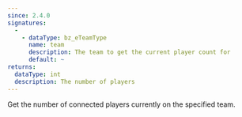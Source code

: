 ```yaml
---
since: 2.4.0
signatures:
  -
    - dataType: bz_eTeamType
      name: team
      description: The team to get the current player count for
      default: ~
returns:
  dataType: int
  description: The number of players
---
```


Get the number of connected players currently on the specified team.
